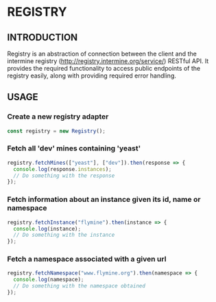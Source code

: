 # REGISTRY

## INTRODUCTION

Registry is an abstraction of connection between the client and the intermine registry (http://registry.intermine.org/service/) RESTful API. It provides the required functionality to access public endpoints of the registry easily, along with providing required error handling.

## USAGE

### Create a new registry adapter
```javascript
const registry = new Registry();
```
### Fetch all 'dev' mines containing 'yeast'
```javascript
registry.fetchMines(["yeast"], ["dev"]).then(response => {
  console.log(response.instances);
  // Do something with the response
});
```
### Fetch information about an instance given its id, name or namespace
```javascript
registry.fetchInstance("flymine").then(instance => {
  console.log(instance);
  // Do something with the instance
});
```
### Fetch a namespace associated with a given url
```javascript
registry.fetchNamespace("www.flymine.org").then(namespace => {
  console.log(namespace);
  // Do something with the namespace obtained
});
```

